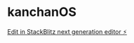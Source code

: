 # kanchanOS

[Edit in StackBlitz next generation editor ⚡️](https://stackblitz.com/~/github.com/yuji-0819/kanchanOS)